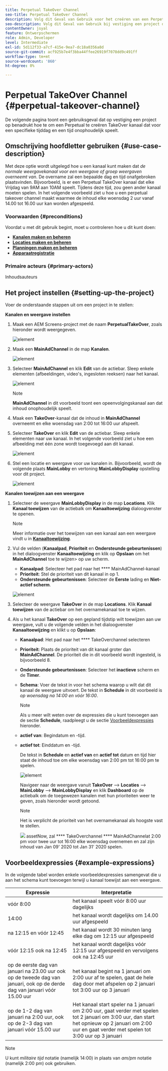 ```yaml
---
title: Perpetual TakeOver Channel
seo-title: Perpetual TakeOver Channel
description: Volg dit Geval van Gebruik voor het creëren van een PerpetualTakeOver Kanaal.
seo-description: Volg dit Geval van Gebruik bij vestiging een project dat tot een PerpetualTakeOver kanaal leidt dat onophoudelijk voor een specifieke tijddag en een tijd speelt.
contentOwner: jsyal
feature: Ontwerpschermen
role: Admin, Developer
level: Intermediate
exl-id: 5d112f33-a7cf-415e-9ea7-dc18a0356a8d
source-git-commit: acf925b7e4f3bba44ffee26919f7078dd9c491ff
workflow-type: tm+mt
source-wordcount: '860'
ht-degree: 0%

---
```


# Perpetual TakeOver Channel {#perpetual-takeover-channel}

De volgende pagina toont een gebruiksgeval dat op vestiging een project op benadrukt hoe te om een Perpetual te creëren TakeOver kanaal dat voor een specifieke tijddag en een tijd onophoudelijk speelt.

## Omschrijving hoofdletter gebruiken {#use-case-description}

Met deze optie wordt uitgelegd hoe u een kanaal kunt maken dat *de normale weergavekanaal voor een weergave of groep weergaven overneemt van*. De overname zal een bepaalde dag en tijd onafgebroken plaatsvinden.
Bijvoorbeeld, is er een Perpetual TakeOver kanaal dat elke Vrijdag van 9AM aan 10AM speelt. Tijdens deze tijd, zou geen ander kanaal moeten spelen. In het volgende voorbeeld ziet u hoe u een perpetual takeover channel maakt waarmee de inhoud elke woensdag 2 uur vanaf 14.00 tot 16.00 uur kan worden afgespeeld.

### Voorwaarden {#preconditions}

Voordat u met dit gebruik begint, moet u controleren hoe u dit kunt doen:

* **[Kanalen maken en beheren](managing-channels.md)**
* **[Locaties maken en beheren](managing-locations.md)**
* **[Planningen maken en beheren](managing-schedules.md)**
* **[Apparaatregistratie](device-registration.md)**

### Primaire acteurs {#primary-actors}

Inhoudsauteurs

## Het project instellen {#setting-up-the-project}

Voer de onderstaande stappen uit om een project in te stellen:

**Kanalen en weergave instellen**

1. Maak een AEM Screens-project met de naam **PerpetualTakeOver**, zoals hieronder wordt weergegeven.

   ![element](assets/p_usecase1.png)

1. Maak een **MainAdChannel** in de map **Kanalen**.

   ![element](assets/p_usecase2.png)

1. Selecteer **MainAdChannel** en klik **Edit** van de actiebar. Sleep enkele elementen (afbeeldingen, video&#39;s, ingesloten reeksen) naar het kanaal.

   ![element](assets/p_usecase3.png)


   >[!NOTE]
   >**MainAdChannel** in dit voorbeeld toont een opeenvolgingskanaal aan dat inhoud onophoudelijk speelt.

1. Maak een **TakeOver**-kanaal dat de inhoud in **MainAdChannel** overneemt en elke woensdag van 2:00 tot 16:00 uur afspeelt.

1. Selecteer **TakeOver** en klik **Edit** van de actiebar. Sleep enkele elementen naar uw kanaal. In het volgende voorbeeld ziet u hoe een afbeelding met één zone wordt toegevoegd aan dit kanaal.

   ![element](assets/p_usecase4.png)

1. Stel een locatie en weergave voor uw kanalen in. Bijvoorbeeld, wordt de volgende plaats **MainLobby** en vertoning **MainLobbyDisplay** opstelling voor dit project.

   ![element](assets/p_usecase5.png)

**Kanalen toewijzen aan een weergave**

1. Selecteer de weergave **MainLobbyDisplay** in de map **Locations**. Klik **Kanaal toewijzen** van de actiebalk om **Kanaaltoewijzing** dialoogvenster te openen.

   >[!NOTE]
   >Meer informatie over het toewijzen van een kanaal aan een weergave vindt u in **[Kanaaltoewijzing](channel-assignment.md)**.

1. Vul de velden (**Kanaalpad**, **Prioriteit** en **Ondersteunde gebeurtenissen**) in het dialoogvenster **Kanaaltoewijzing** en klik op **Opslaan** om het **MainAdChannel** toe te wijzen> op uw scherm.

   * **Kanaalpad**: Selecteer het pad naar het  **** MainAdChannel-kanaal
   * **Prioriteit**: Stel de prioriteit van dit kanaal in op 1.
   * **Ondersteunde gebeurtenissen**: Selecteer de  **Eerste** lading en  **Niet-actief scherm**.

   ![element](assets/p_usecase6.png)

1. Selecteer de weergave **TakeOver** in de map **Locations**. Klik **Kanaal toewijzen** van de actiebar om het overnamekanaal toe te wijzen.

1. Als u het kanaal **TakeOver** op een gepland tijdstip wilt toewijzen aan uw weergave, vult u de volgende velden in het dialoogvenster **Kanaaltoewijzing** en klikt u op **Opslaan**:

   * **Kanaalpad**: Het pad naar het  **** TakeOverchannel selecteren
   * **Prioriteit**: Plaats de prioriteit van dit kanaal groter dan  **MainAdChannel**. De prioriteit die in dit voorbeeld wordt ingesteld, is bijvoorbeeld 8.
   * **Ondersteunde gebeurtenissen**: Selecteer het  **inactieve** scherm en de  **Timer**.
   * **Schema**: Voer de tekst in voor het schema waarop u wilt dat dit kanaal de weergave uitvoert. De tekst in **Schedule** in dit voorbeeld is *op woensdag na 14:00 en vóór 16:00*.

      >[!NOTE]
      >Als u meer wilt weten over de expressies die u kunt toevoegen aan de sectie **Schedule**, raadpleegt u de sectie [Voorbeeldexpressies](#example-expressions) hieronder.
   * **actief van**: Begindatum en -tijd.
   * **actief tot**: Einddatum en -tijd.

      De tekst in **Schedule** en **actief van** en **actief tot** datum en tijd hier staat de inhoud toe om elke woensdag van 2:00 pm tot 16:00 pm te spelen.


      ![element](assets/p_usecase7.png)

      Navigeer naar de weergave vanuit **TakeOver** —> **Locaties** —> **MainLobby** —> **MainLobbyDisplay** en klik **Dashboard** op de actiebalk om de toegewezen kanalen met hun prioriteiten weer te geven, zoals hieronder wordt getoond.

      >[!NOTE]
      >Het is verplicht de prioriteit van het overnamekanaal als hoogste vast te stellen.

      ![](assets/p_usecase8.png)
assetNow, zal  **** TakeOverchannel  **** MainAdChannelat 2:00 pm voor twee uur tot 16:00 elke woensdag overnemen en zal zijn inhoud van Jan 09&#39; 2020 tot Jan 31&#39; 2020 spelen.

## Voorbeeldexpressies {#example-expressions}

In de volgende tabel worden enkele voorbeeldexpressies samengevat die u aan het schema kunt toevoegen terwijl u kanaal toewijst aan een weergave.

| **Expressie** | **Interpretatie** |
|---|---|
| vóór 8:00 | het kanaal speelt vóór 8:00 uur dagelijks |
| 14:00 | het kanaal wordt dagelijks om 14.00 uur afgespeeld |
| na 12:15 en vóór 12:45 | het kanaal wordt 30 minuten lang elke dag om 12:15 uur afgespeeld |
| vóór 12:15 ook na 12:45 | het kanaal wordt dagelijks vóór 12:15 uur afgespeeld en vervolgens ook na 12:45 uur |
| op de eerste dag van januari na 23.00 uur ook op de tweede dag van januari, ook op de derde dag van januari vóór 15.00 uur | het kanaal begint na 1 januari om 2:00 uur af te spelen, gaat de hele dag door met afspelen op 2 januari tot 3:00 uur op 3 januari |
| op de 1-2 dag van januari na 2:00 uur, ook op de 2-3 dag van januari vóór 15.00 uur | Het kanaal start speler na 1 januari om 2:00 uur, gaat verder met spelen tot 2 januari om 3:00 uur, dan start het opnieuw op 2 januari om 2:00 uur en gaat verder met spelen tot 3:00 uur op 3 januari |

>[!NOTE]
>
>U kunt _militaire tijd_ notatie (namelijk 14:00) in plaats van *am/pm* notatie (namelijk 2:00 pm) ook gebruiken.
